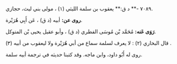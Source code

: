 ٧٠٨٩ -** د ق:** يعقوب بن سلمة الليثي (١) ، مولى بني ليث، حجازي.

**روى عن:** أبيه (د ق) ، عَن أَبِي هُرَيْرة.

**رَوَى عَنه:** مُحَمَّد بْن مُوسَى الفطري (د ق) ، وأبو عقيل يحيى بْن المتوكل.

قال البخاري (٢) : لا يعرف لسلمة سماع من أبي هُرَيْرة ولا ليعقوب من أبيه (٣) .

روى له أَبُو داود، وابن ماجه. وقد كتبنا حديثه في ترجمة أبيه سلمة.